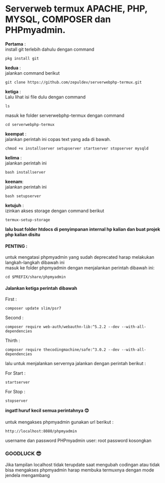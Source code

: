 <h1>Serverweb termux APACHE, PHP, MYSQL, COMPOSER dan PHPmyadmin.</h1>

**Pertama** : <br>
install git terlebih dahulu dengan command
```text
pkg install git
```


**kedua** :<br>
jalankan command berikut
```text
git clone https://github.com/zepuldev/serverwebphp-termux.git
```

**ketiga** :<br>
Lalu lihat isi file dulu dengan command <br>
```text
ls
```
masuk ke folder serverwebphp-termux dengan command 
```text
cd serverwebphp-termux
```

**keempat** :<br>
jalankan perintah ini copas text yang ada di bawah.
```text
chmod +x installserver setupserver startserver stopserver mysqld
```

**kelima** : <br>
jalankan perintah ini
```text
bash installserver
```

**keenam**: <br>
jalankan perintah ini
```text
bash setupserver
```

**ketujuh** :<br>
izinkan akses storage dengan command berikut
```text
termux-setup-storage
```

**lalu buat folder htdocs di penyimpanan internal hp kalian dan buat projek php kalian disitu**

<h4>PENTING :</h4>
untuk mengatasi phpmyadmin yang sudah deprecated harap melakukan langkah-langkah dibawah ini<br>
masuk ke folder phpmyadmin dengan menjalankan perintah dibawah ini:
<br>

```text
cd $PREFIX/share/phpmyadmin
```

<h4>Jalankan ketiga perintah dibawah</h4>

First :
```text
composer update slim/psr7
```
Second :
```text
composer require web-auth/webauthn-lib:^5.2.2 --dev --with-all-dependencies
```
Thirth :
```text
composer require thecodingmachine/safe:^3.0.2 --dev --with-all-dependencies
```



lalu untuk menjalankan servernya jalankan dengan perintah berikut :

For Start :
```text
startserver
```
For Stop :
```text
stopserver
```

**ingat❗ huruf kecil semua perintahnya 😊**

untuk mengakses phpmyadmin gunakan url berikut :
```text
http://localhost:8080/phpmyadmin
```
username dan password PHPmyadmin
user: root
password kosongkan

<h3>GOODLUCK 😎</h3>
Jika tampilan localhost tidak terupdate saat mengubah codingan atau tidak bisa mengakses phpmyadmin harap membuka termuxnya dengan mode jendela mengambang
